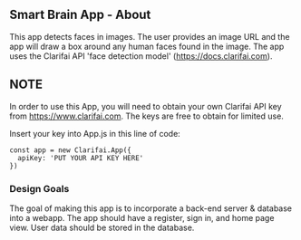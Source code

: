## Smart Brain App - About
This app detects faces in images. The user provides an image URL and the app will draw a box around any human faces found in the image. The app uses the Clarifai API 'face detection model' (https://docs.clarifai.com).

## NOTE
In order to use this App, you will need to obtain your own Clarifai API key from https://www.clarifai.com. The keys are free to obtain for limited use.

Insert your key into App.js in this line of code:
```
const app = new Clarifai.App({
  apiKey: 'PUT YOUR API KEY HERE'
})
```

### Design Goals
The goal of making this app is to incorporate a back-end server & database into a webapp. The app should have a register, sign in, and home page view. User data should be stored in the database. 
